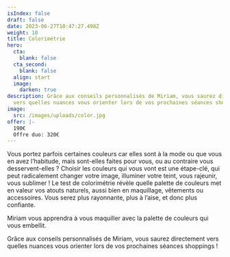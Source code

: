 ```yaml
---
isIndex: false
draft: false
date: 2023-06-27T10:47:27.498Z
weight: 10
title: Colorimétrie
hero:
  cta:
    blank: false
  cta_second:
    blank: false
  align: start
  image:
    darken: true
description: Grâce aux conseils personnalisés de Miriam, vous saurez directement
  vers quelles nuances vous orienter lors de vos prochaines séances shoppings !
image:
  src: /images/uploads/color.jpg
offer: |-
  190€
  Offre duo: 320€
---
```

Vous portez parfois certaines couleurs car elles sont à la mode ou que vous en avez l’habitude, mais sont-elles faites pour vous, ou au contraire vous desservent-elles ? Choisir les couleurs qui vous vont est une étape-clé, qui peut radicalement changer votre image, illuminer votre teint, vous rajeunir, vous sublimer ! Le test de colorimétrie révèle quelle palette de couleurs met en valeur vos atouts naturels, aussi bien en maquillage, vêtements ou accessoires. Vous serez plus rayonnante, plus à l’aise, et donc plus confiante.

Miriam vous apprendra à vous maquiller avec la palette de couleurs qui vous embellit.

Grâce aux conseils personnalisés de Miriam, vous saurez directement vers quelles nuances vous orienter lors de vos prochaines séances shoppings !
